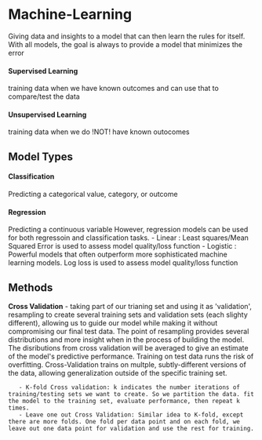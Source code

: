 # Machine-Learning
Giving data and insights to a model that can then learn the rules for itself. With all models, the goal is always to provide a model that minimizes the error

#### Supervised Learning
training data when we have known outcomes and can use that to compare/test the data

#### Unsupervised Learning
training data when we do !NOT! have known outocomes

## Model Types
#### Classification
Predicting a categorical value, category, or outcome

#### 

#### Regression
Predicting a continuous variable
However, regression models can be used for both regressoin and classification tasks.
    - Linear : Least squares/Mean Squared Error is used to assess model quality/loss function
    - Logistic : Powerful models that often outperform more sophisticated machine learning models. Log loss is used to assess model quality/loss function
    
## Methods
**Cross Validation** - taking part of our trianing set and using it as 'validation', resampling to create several training sets and validation sets (each slighty different), allowing us to guide our model while making it without compromising our final test data. The point of resampling provides several distributions and more insight when in the process of building the model. The disributions from cross validation will be averaged to give an estimate of the model's predictive performance.
Training on test data runs the risk of overfitting. Cross-Validation trains on multple, subtly-different versions of the data, allowing generalization outside of the specific training set.
       
       - K-fold Cross validation: k indicates the number iterations of training/testing sets we want to create. So we partition the data. fit the model to the training set, evaluate performance, then repeat k times.
       - Leave one out Cross Validation: Similar idea to K-fold, except there are more folds. One fold per data point and on each fold, we leave out one data point for validation and use the rest for training.
